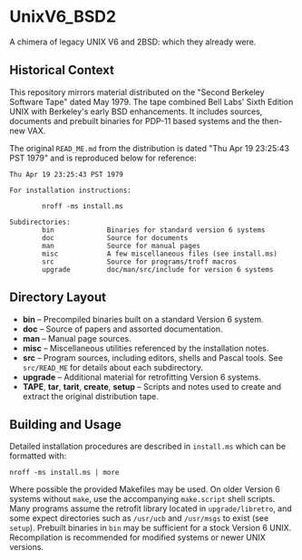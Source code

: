 # UnixV6_BSD2
A chimera of legacy UNIX V6 and 2BSD: which they already were.

## Historical Context
This repository mirrors material distributed on the "Second Berkeley Software Tape" dated May 1979.  The tape combined Bell Labs' Sixth Edition UNIX with Berkeley's early BSD enhancements.  It includes sources, documents and prebuilt binaries for PDP-11 based systems and the then-new VAX.

The original `READ_ME.md` from the distribution is dated "Thu Apr 19 23:25:43 PST 1979" and is reproduced below for reference:

```
Thu Apr 19 23:25:43 PST 1979

For installation instructions:

        nroff -ms install.ms

Subdirectories:
        bin             Binaries for standard version 6 systems
        doc             Source for documents
        man             Source for manual pages
        misc            A few miscellaneous files (see install.ms)
        src             Source for programs/troff macros
        upgrade         doc/man/src/include for version 6 systems
```

## Directory Layout
- **bin** – Precompiled binaries built on a standard Version 6 system.
- **doc** – Source of papers and assorted documentation.
- **man** – Manual page sources.
- **misc** – Miscellaneous utilities referenced by the installation notes.
- **src** – Program sources, including editors, shells and Pascal tools.  See `src/READ_ME` for details about each subdirectory.
- **upgrade** – Additional material for retrofitting Version 6 systems.
- **TAPE**, **tar**, **tarit**, **create**, **setup** – Scripts and notes used to create and extract the original distribution tape.

## Building and Usage
Detailed installation procedures are described in `install.ms` which can be formatted with:

```
nroff -ms install.ms | more
```

Where possible the provided Makefiles may be used.  On older Version 6 systems without `make`, use the accompanying `make.script` shell scripts.  Many programs assume the retrofit library located in `upgrade/libretro`, and some expect directories such as `/usr/ucb` and `/usr/msgs` to exist (see `setup`).  Prebuilt binaries in `bin` may be sufficient for a stock Version 6 UNIX.  Recompilation is recommended for modified systems or newer UNIX versions.

